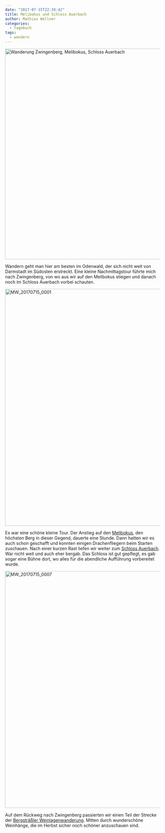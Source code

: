 ```yaml
---
date: "2017-07-15T22:39:42"
title: Melibokus und Schloss Auerbach
author: Mathias Wellner
categories:
  - tagebuch
tags:
  - wandern
---
```

<a data-flickr-embed="true"  href="https://www.flickr.com/photos/mwellner/35895154631/in/dateposted-public/" title="Wanderung Zwingenberg, Melibokus, Schloss Auerbach"><img src="https://farm5.staticflickr.com/4325/35895154631_acaac451a7_b.jpg" width="1024" height="683" alt="Wanderung Zwingenberg, Melibokus, Schloss Auerbach"></a><script async src="//embedr.flickr.com/assets/client-code.js" charset="utf-8"></script>

Wandern geht man hier am besten im Odenwald, der sich nicht weit von Darmstadt im Südosten erstreckt. Eine kleine Nachmittagstour führte mich nach Zwingenberg, von wo aus wir auf den Melibokus stiegen und danach noch im Schloss Auerbach vorbei schauten. 

<!--more-->

<a data-flickr-embed="true"  href="https://www.flickr.com/photos/mwellner/35877203521/in/dateposted-public/" title="MW_20170715_0001"><img src="https://farm5.staticflickr.com/4327/35877203521_460e6c1067_b.jpg" width="1024" height="768" alt="MW_20170715_0001"></a><script async src="//embedr.flickr.com/assets/client-code.js" charset="utf-8"></script>

Es war eine schöne kleine Tour. Der Anstieg auf den [Melibokus](https://de.wikipedia.org/wiki/Melibokus), den höchsten Berg in dieser Gegend, dauerte eine Stunde. Dann hatten wir es auch schon geschafft und konnten einigen Drachenfliegern beim Starten zuschauen. Nach einer kurzen Rast liefen wir weiter zum [Schloss Auerbach](https://de.wikipedia.org/wiki/Schloss_Auerbach). War nicht weit und auch eher bergab. Das Schloss ist gut gepflegt, es gab sogar eine Bühne dort, wo alles für die abendliche Aufführung vorbereitet wurde. 

<a data-flickr-embed="true"  href="https://www.flickr.com/photos/mwellner/35199871833/in/dateposted-public/" title="MW_20170715_0007"><img src="https://farm5.staticflickr.com/4329/35199871833_3e2f2422c2_b.jpg" width="1024" height="768" alt="MW_20170715_0007"></a><script async src="//embedr.flickr.com/assets/client-code.js" charset="utf-8"></script>

Auf dem Rückweg nach Zwingenberg passierten wir einen Teil der Strecke der [Bergsträßler Weinlagenwanderung](http://www.bergstraesser-wein.de/weinlagenwanderung/). Mitten durch wunderschöne Weinhänge, die im Herbst sicher noch schöner anzuschauen sind. 